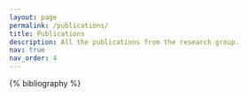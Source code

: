 ```yaml
---
layout: page
permalink: /publications/
title: Publications
description: All the publications from the research group.
nav: true
nav_order: 4
---
```


<!-- _pages/publications.md -->
<div class="publications">

{% bibliography %}

</div>
